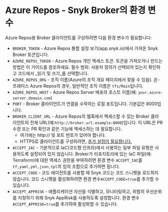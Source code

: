 # Azure Repos - Snyk Broker의 환경 변수

Azure Repos용 Broker 클라이언트를 구성하려면 다음 환경 변수가 필요합니다:

* `BROKER_TOKEN` - Azure Repos 통합 설정 보기(app.snyk.io)에서 가져온 Snyk Broker 토큰입니다.
* `AZURE_REPOS_TOKEN` - Azure Repos 개인 액세스 토큰. 토큰을 가져오거나 만드는 방법은 이 가이드를 참조하세요. 필수 범위: 사용자 정의가 선택되어 있는지 확인하고 코드에서 _읽기 및 쓰기_를 선택합니다.
* `AZURE_REPOS_ORG` - 조직 이름(Azure의 조직 개요 페이지에서 찾을 수 있음). 온-프레미스 Azure Repos의 경우, 일반적인 조직 이름은 `tfs/Main`입니다.&#x20;
* `AZURE_REPOS_HOST` - Azure Repos Server 배포의 호스트 이름(예: `your.azure-server.domain.com`)
* `PORT` - Broker 클라이언트가 연결을 수락하는 로컬 포트입니다. 기본값은 8000입니다.
* `BROKER_CLIENT_URL` - Azure Repos의 웹훅에서 액세스할 수 있는 Broker 클라이언트의 전체 URL(예:`http://broker.url.example:8000`)입니다. 이 URL은 PR 수정 또는 PR 확인과 같은 기능에 액세스하는 데 필요합니다.
  * 여기에는 http:// 및 포트 번호가 있어야 합니다.
  * HTTPS로 클라이언트를 구성하려면, [추가 설정이 필요합니다.](https://docs.snyk.io/snyk-admin/snyk-broker/install-and-configure-broker-using-docker/advanced-configuration-for-snyk-broker-docker-installation/https-for-broker-client-with-docker)
* `ACCEPT_IAC` - 기본적으로 IaC(코드형 인프라)에서 사용하는 일부 파일 유형은 사용하도록 설정되어 있지 않습니다. Broker가 리포지토리에 있는 IaC 파일(예: Terraform)에 대한 액세스 권한을 부여하려면 환경 변수 `ACCEPT_IAC`를 `tf,yaml,yml,json,tpl`의 임의 조합으로 추가하면 됩니다.
* `ACCEPT_CODE` - 코드 에이전트를 사용할 때 Snyk 코드는 코드 스니펫을 로드하지 않습니다. 코드 스니펫을 활성화하려면 환경 변수`ACCEPT_CODE=true`를 추가할 수 있습니다.
* `ACCEPT_APPRISK` - 애플리케이션 자산을 식별하고, 모니터링하고, 위험의 우선순위를 지정하기 위해 Snyk AppRisk를 사용하도록 설정합니다. 환경 변수 `ACCEPT_APPRISK=true`를 추가하여 활성화할 수 있습니다.
